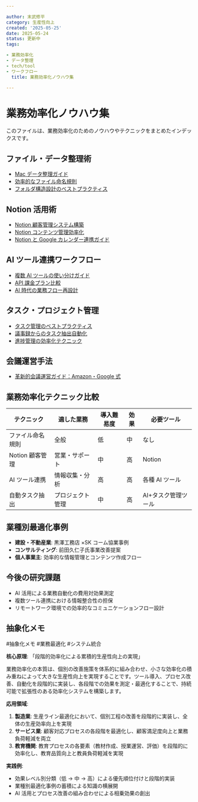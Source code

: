 ```yaml
---

author: 末武修平
category: 生産性向上
created: '2025-05-25'
date: 2025-05-24
status: 更新中
tags:

- 業務効率化
- データ整理
- tech/tool
- ワークフロー
  title: 業務効率化ノウハウ集

---
```


# 業務効率化ノウハウ集

このファイルは、業務効率化のためのノウハウやテクニックをまとめたインデックスです。

## ファイル・データ整理術

- [Mac データ整理ガイド](./Mac_データ整理ガイド.md)
- [効率的なファイル命名規則](./ファイル命名規則.md)
- [フォルダ構造設計のベストプラクティス](./フォルダ構造設計.md)

## Notion 活用術

- [Notion 顧客管理システム構築](./Tools/2025-05-24_Notion顧客管理システム.md)
- [Notion コンテンツ管理効率化](./Tools/Notion_コンテンツ管理.md)
- [Notion と Google カレンダー連携ガイド](./Tools/Notion_Googleカレンダー連携.md)

## AI ツール連携ワークフロー

- [複数 AI ツールの使い分けガイド](./AI_Integration/複数AIツール使い分け.md)
- [API 課金プラン比較](./AI_Integration/API課金プラン比較.md)
- [AI 時代の業務フロー再設計](./AI_Integration/AI時代の業務フロー.md)

## タスク・プロジェクト管理

- [タスク管理のベストプラクティス](./Project_Management/タスク管理手法.md)
- [議事録からのタスク抽出自動化](./Project_Management/議事録タスク抽出.md)
- [進捗管理の効率化テクニック](./Project_Management/進捗管理効率化.md)

## 会議運営手法

- [革新的会議運営ガイド：Amazon・Google 式](./Meeting_Methods/革新的会議運営ガイド_Amazon_Google式.md)

## 業務効率化テクニック比較

| テクニック       | 適した業務       | 導入難易度 | 効果 | 必要ツール          |
| ---------------- | ---------------- | ---------- | ---- | ------------------- |
| ファイル命名規則 | 全般             | 低         | 中   | なし                |
| Notion 顧客管理  | 営業・サポート   | 中         | 高   | Notion              |
| AI ツール連携    | 情報収集・分析   | 高         | 高   | 各種 AI ツール      |
| 自動タスク抽出   | プロジェクト管理 | 中         | 高   | AI+タスク管理ツール |

## 業種別最適化事例

- **建設・不動産業**: 黒澤工務店 ×SK コーム協業事例
- **コンサルティング**: 前田久仁子氏事業改善提案
- **個人事業主**: 効率的な情報管理とコンテンツ作成フロー

## 今後の研究課題

- AI 活用による業務自動化の費用対効果測定
- 複数ツール連携における情報整合性の担保
- リモートワーク環境での効率的なコミュニケーションフロー設計

## 抽象化メモ

#抽象化メモ #業務最適化 #システム統合

**核心原理**: 「段階的効率化による累積的生産性向上の実現」

業務効率化の本質は、個別の改善施策を体系的に組み合わせ、小さな効率化の積み重ねによって大きな生産性向上を実現することです。ツール導入、プロセス改善、自動化を段階的に実装し、各段階での効果を測定・最適化することで、持続可能で拡張性のある効率化システムを構築します。

**応用領域**:

1. **製造業**: 生産ライン最適化において、個別工程の改善を段階的に実装し、全体の生産効率向上を実現
2. **サービス業**: 顧客対応プロセスの各段階を最適化し、顧客満足度向上と業務負荷軽減を両立
3. **教育機関**: 教育プロセスの各要素（教材作成、授業運営、評価）を段階的に効率化し、教育品質向上と教員負荷軽減を実現

**実践例**:

- 効果レベル別分類（低 → 中 → 高）による優先順位付けと段階的実装
- 業種別最適化事例の蓄積による知識の横展開
- AI 活用とプロセス改善の組み合わせによる相乗効果の創出
